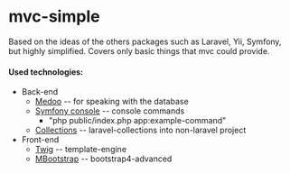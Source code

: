 # mvc-simple
Based on the ideas of the others packages such as Laravel, Yii, Symfony, but highly simplified. Covers only basic things that mvc could provide.

#### Used technologies:
<ul>
    <li>Back-end
        <ul>
            <li><a href="https://medoo.in/">Medoo</a> -- for speaking with the database</li>
            <li><a href="https://symfony.com/doc/current/components/console.html">Symfony console</a> -- console commands
                <ul>
                    <li>"php public/index.php app:example-command"</li>
                </ul>
            </li>
            <li><a href="https://github.com/tightenco/collect">Collections</a> -- laravel-collections into non-laravel project</li>
        </ul>
    </li>
    <li>Front-end
        <ul>
            <li><a href="https://twig.symfony.com/">Twig</a> -- template-engine</li>
            <li><a href="https://mdbootstrap.com/">MBootstrap</a> -- bootstrap4-advanced</li>
        </ul>
    </li>
</ul>
